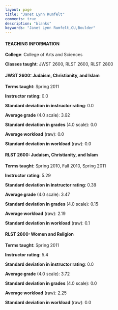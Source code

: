 ```yaml
---
layout: page
title: "Janet Lynn Rumfelt" 
comments: true
description: "blanks"
keywords: "Janet Lynn Rumfelt,CU,Boulder"
---
```

<head>
<script src="https://ajax.googleapis.com/ajax/libs/jquery/2.1.3/jquery.min.js"></script>
<script src="https://dl.dropboxusercontent.com/s/pc42nxpaw1ea4o9/highcharts.js?dl=0"></script>
<!-- <script src="../assets/js/highcharts.js"></script> -->
<style type="text/css">@font-face {
	font-family: "Bebas Neue";
	src: url(https://www.filehosting.org/file/details/544349/BebasNeue Regular.otf) format("opentype");
	}
	h1.Bebas { 
		font-family: "Bebas Neue", Verdana, Tahoma;
	}
</style>
</head>
	   
#### TEACHING INFORMATION

**College**: College of Arts and Sciences

**Classes taught**: JWST 2600, RLST 2600, RLST 2800

#### JWST 2600: Judaism, Christianity, and Islam

**Terms taught**: Spring 2011

**Instructor rating**: 0.0

**Standard deviation in instructor rating**: 0.0

**Average grade** (4.0 scale): 3.62

**Standard deviation in grades** (4.0 scale): 0.0

**Average workload** (raw): 0.0

**Standard deviation in workload** (raw): 0.0

#### RLST 2600: Judaism, Christianity, and Islam

**Terms taught**: Spring 2010, Fall 2010, Spring 2011

**Instructor rating**: 5.29

**Standard deviation in instructor rating**: 0.38

**Average grade** (4.0 scale): 3.47

**Standard deviation in grades** (4.0 scale): 0.15

**Average workload** (raw): 2.19

**Standard deviation in workload** (raw): 0.1

#### RLST 2800: Women and Religion

**Terms taught**: Spring 2011

**Instructor rating**: 5.4

**Standard deviation in instructor rating**: 0.0

**Average grade** (4.0 scale): 3.72

**Standard deviation in grades** (4.0 scale): 0.0

**Average workload** (raw): 2.25

**Standard deviation in workload** (raw): 0.0

